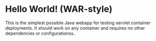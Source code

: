Hello World! (WAR-style)
===============

This is the simplest possible Java webapp for testing servlet container deployments.  It should work on any container and requires no other dependencies or configurationss..

